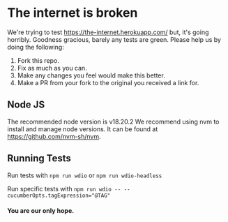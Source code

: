 # The internet is broken

We're trying to test https://the-internet.herokuapp.com/ but, it's going horribly. Goodness gracious, barely any tests are green. Please help us by doing the following:

1. Fork this repo.
2. Fix as much as you can.
3. Make any changes you feel would make this better.
4. Make a PR from your fork to the original you received a link for.

## Node JS

The recommended node version is v18.20.2
We recommend using nvm to install and manage node versions. It can be found at https://github.com/nvm-sh/nvm.

## Running Tests

Run tests with `npm run wdio` or `npm run wdio-headless`

Run specific tests with `npm run wdio -- --cucumberOpts.tagExpression="@TAG"`

#### You are our only hope.
